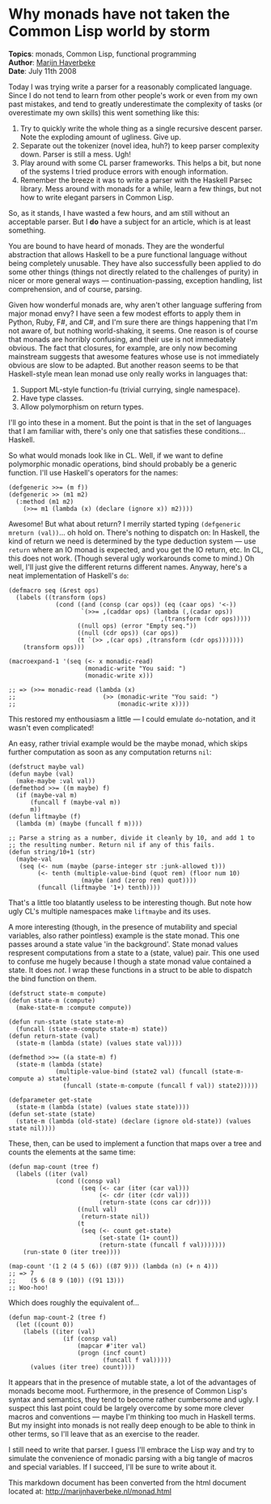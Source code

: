 Why monads have not taken the Common Lisp world by storm
========================================================

**Topics**: monads, Common Lisp, functional programming\
 **Author**: [Marijn Haverbeke](mailto:marijnh@gmail.com)\
 **Date**: July 11th 2008

Today I was trying write a parser for a reasonably complicated language.
Since I do not tend to learn from other people's work or even from my
own past mistakes, and tend to greatly underestimate the complexity of
tasks (or overestimate my own skills) this went something like this:

1.  Try to quickly write the whole thing as a single recursive descent
    parser. Note the exploding amount of ugliness. Give up.
2.  Separate out the tokenizer (novel idea, huh?) to keep parser
    complexity down. Parser is still a mess. Ugh!
3.  Play around with some CL parser frameworks. This helps a bit, but
    none of the systems I tried produce errors with enough information.
4.  Remember the breeze it was to write a parser with the Haskell Parsec
    library. Mess around with monads for a while, learn a few things,
    but not how to write elegant parsers in Common Lisp.

So, as it stands, I have wasted a few hours, and am still without an
acceptable parser. But I **do** have a subject for an article, which is
at least something.

You are bound to have heard of monads. They are the wonderful
abstraction that allows Haskell to be a pure functional language without
being completely unusable. They have also successfully been applied to
do some other things (things not directly related to the challenges of
purity) in nicer or more general ways ― continuation-passing, exception
handling, list comprehension, and of course, parsing.

Given how wonderful monads are, why aren't other language suffering from
major monad envy? I have seen a few modest efforts to apply them in
Python, Ruby, F\#, and C\#, and I'm sure there are things happening that
I'm not aware of, but nothing world-shaking, it seems. One reason is of
course that monads are horribly confusing, and their use is not
immediately obvious. The fact that closures, for example, are only now
becoming mainstream suggests that awesome features whose use is not
immediately obvious are slow to be adapted. But another reason seems to
be that Haskell-style mean lean monad use only really works in languages
that:

1.  Support ML-style function-fu (trivial currying, single namespace).
2.  Have type classes.
3.  Allow polymorphism on return types.

I'll go into these in a moment. But the point is that in the set of
languages that I am familiar with, there's only one that satisfies these
conditions... Haskell.

So what would monads look like in CL. Well, if we want to define
polymorphic monadic operations, bind should probably be a generic
function. I'll use Haskell's operators for the names:

~~~~ {.code}
(defgeneric >>= (m f))
(defgeneric >> (m1 m2)
  (:method (m1 m2)
    (>>= m1 (lambda (x) (declare (ignore x)) m2))))
~~~~

Awesome! But what about return? I merrily started typing
`(defgeneric mreturn (val))`... oh hold on. There's nothing to dispatch
on: In Haskell, the kind of return we need is determined by the type
deduction system ― use `return` where an IO monad is expected, and you
get the IO return, etc. In CL, this does not work. (Though several ugly
workarounds come to mind.) Oh well, I'll just give the different returns
different names. Anyway, here's a neat implementation of Haskell's `do`:

~~~~ {.code}
(defmacro seq (&rest ops)
  (labels ((transform (ops)
             (cond ((and (consp (car ops)) (eq (caar ops) '<-))
                    `(>>= ,(caddar ops) (lambda (,(cadar ops))
                                          ,(transform (cdr ops)))))
                   ((null ops) (error "Empty seq."))
                   ((null (cdr ops)) (car ops))
                   (t `(>> ,(car ops) ,(transform (cdr ops)))))))
    (transform ops)))

(macroexpand-1 '(seq (<- x monadic-read)
                     (monadic-write "You said: ")
                     (monadic-write x)))

;; => (>>= monadic-read (lambda (x)
;;                        (>> (monadic-write "You said: ")
;;                            (monadic-write x))))
~~~~

This restored my enthousiasm a little ― I could emulate `do`-notation,
and it wasn't even complicated!

An easy, rather trivial example would be the maybe monad, which skips
further computation as soon as any computation returns `nil`:

~~~~ {.code}
(defstruct maybe val)
(defun maybe (val)
  (make-maybe :val val))
(defmethod >>= ((m maybe) f)
  (if (maybe-val m)
      (funcall f (maybe-val m))
      m))
(defun liftmaybe (f)
  (lambda (m) (maybe (funcall f m))))

;; Parse a string as a number, divide it cleanly by 10, and add 1 to
;; the resulting number. Return nil if any of this fails.
(defun string/10+1 (str)
  (maybe-val
   (seq (<- num (maybe (parse-integer str :junk-allowed t)))
        (<- tenth (multiple-value-bind (quot rem) (floor num 10)
                    (maybe (and (zerop rem) quot))))
        (funcall (liftmaybe '1+) tenth))))
~~~~

That's a little too blatantly useless to be interesting though. But note
how ugly CL's multiple namespaces make `liftmaybe` and its uses.

A more interesting (though, in the presence of mutability and special
variables, also rather pointless) example is the state monad. This one
passes around a state value 'in the background'. State monad values
respresent computations from a state to a (state, value) pair. This one
used to confuse me hugely because I though a state monad value contained
a state. It does *not*. I wrap these functions in a struct to be able to
dispatch the bind function on them.

~~~~ {.code}
(defstruct state-m compute)
(defun state-m (compute)
  (make-state-m :compute compute))

(defun run-state (state state-m)
  (funcall (state-m-compute state-m) state))
(defun return-state (val)
  (state-m (lambda (state) (values state val))))

(defmethod >>= ((a state-m) f)
  (state-m (lambda (state)
             (multiple-value-bind (state2 val) (funcall (state-m-compute a) state)
               (funcall (state-m-compute (funcall f val)) state2)))))

(defparameter get-state
  (state-m (lambda (state) (values state state))))
(defun set-state (state)
  (state-m (lambda (old-state) (declare (ignore old-state)) (values state nil))))
~~~~

These, then, can be used to implement a function that maps over a tree
and counts the elements at the same time:

~~~~ {.code}
(defun map-count (tree f)
  (labels ((iter (val)
             (cond ((consp val)
                    (seq (<- car (iter (car val)))
                         (<- cdr (iter (cdr val)))
                         (return-state (cons car cdr))))
                   ((null val)
                    (return-state nil))
                   (t
                    (seq (<- count get-state)
                         (set-state (1+ count))
                         (return-state (funcall f val)))))))
    (run-state 0 (iter tree))))

(map-count '(1 2 (4 5 (6)) ((87 9))) (lambda (n) (+ n 4)))
;; => 7
;;    (5 6 (8 9 (10)) ((91 13)))
;; Woo-hoo!
~~~~

Which does roughly the equivalent of...

~~~~ {.code}
(defun map-count-2 (tree f)
  (let ((count 0))
    (labels ((iter (val)
               (if (consp val)
                   (mapcar #'iter val)
                   (progn (incf count)
                          (funcall f val)))))
      (values (iter tree) count))))
~~~~

It appears that in the presence of mutable state, a lot of the
advantages of monads become moot. Furthermore, in the presence of Common
Lisp's syntax and semantics, they tend to become rather cumbersome and
ugly. I suspect this last point could be largely overcome by some more
clever macros and conventions ― maybe I'm thinking too much in Haskell
terms. But my insight into monads is not really deep enough to be able
to think in other terms, so I'll leave that as an exercise to the
reader.

I still need to write that parser. I guess I'll embrace the Lisp way and
try to simulate the convenience of monadic parsing with a big tangle of
macros and special variables. If I succeed, I'll be sure to write about
it.

This markdown document has been converted from the html document located at:
http://marijnhaverbeke.nl/monad.html
